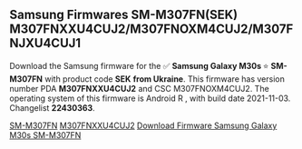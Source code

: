 <h2>Samsung Firmwares SM-M307FN(SEK) M307FNXXU4CUJ2/M307FNOXM4CUJ2/M307FNJXU4CUJ1</h2>
Download the Samsung firmware for the ✅ <strong>Samsung Galaxy M30s </strong> ⭐ <strong>SM-M307FN</strong> with product code <strong>SEK</strong> <strong> from Ukraine</strong>. This firmware has version number PDA <strong>M307FNXXU4CUJ2</strong> and CSC M307FNOXM4CUJ2. The operating system of this firmware is Android R , with build date 2021-11-03. Changelist <strong>22430363</strong>.


[SM-M307FN](https://samfirm.shop/samsung/model/SM-M307FN)
[M307FNXXU4CUJ2](https://samfirm.shop/samsung/pda/M307FNXXU4CUJ2)
[Download Firmware Samsung Galaxy M30s SM-M307FN](https://samfirm.shop/samsung/firmware/470914)
